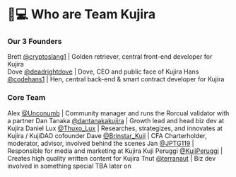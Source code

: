 # 👨💻 Who are Team Kujira

### Our 3 Founders

Brett [@cryptoslang1](https://twitter.com/cryptoslang1) | Golden retriever, central front-end developer for Kujira                       \
Dove [@deadrightdove](https://twitter.com/deadrightdove) | Dove, CEO and public face of Kujira                                                                                                                                        Hans [@codehans1](https://twitter.com/codehans1) | Hen, central back-end & smart contract developer for Kujira                                                                                                                          &#x20;

### Core Team

Alex [@Unconumb](https://twitter.com/Unconumb) | Community manager and runs the Rorcual validator with a partner                                                                                                                                                                                            Dan Tanaka [@dantanakakujira](https://twitter.com/dantanakakujira) | Growth lead and head biz dev at Kujira                                                                                                                                         Daniel Lux [@Thuxo\_Lux](https://twitter.com/Thuxo\_Lux) | Researches, strategizes, and innovates at Kujira / KujiDAO cofounder                                   Dave [@Brinstar\_Kuji](https://twitter.com/Brinstar\_Kuji) | CFA Charterholder, moderator, advisor, involved behind the scenes                                                                        Jan [@JPTG119](https://twitter.com/JPTG119) | Responsible for media and marketing at Kujira                                                                                             Kuji Peruggi [@KujiPeruggi](https://twitter.com/KujiPeruggi) | Creates high quality written content for Kujira                                                                                                                                                     Tnut [@terranaut](https://twitter.com/Teeznutz11) | Biz dev involved in something special TBA later on                                                       &#x20;
